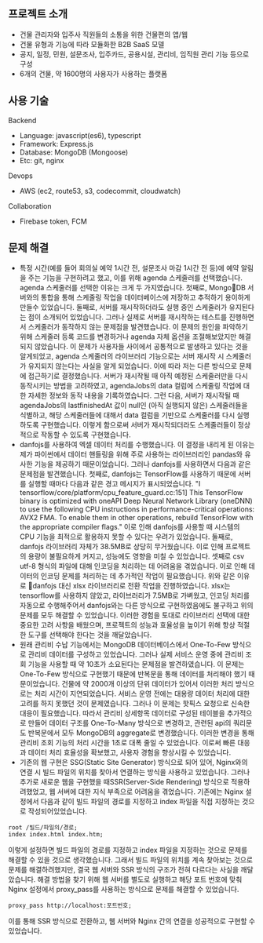## 프로젝트 소개
- 건물 관리자와 입주사 직원들의 소통을 위한 건물편의 앱/웹
- 건물 유형과 기능에 따라 모듈화한 B2B SaaS 모델
- 공지, 일정, 민원, 설문조사, 입주카드, 공용시설, 관리비, 임직원 관리 기능 등으로 구성
- 6개의 건물, 약 1600명의 사용자가 사용하는 플랫폼

## 사용 기술
Backend
- Language: javascript(es6), typescript
- Framework: Express.js
- Database: MongoDB (Mongoose)
- Etc: git, nginx
  
Devops
- AWS (ec2, route53, s3, codecommit, cloudwatch)

Collaboration
- Firebase token, FCM

## 문제 해결
- 특정 시간(예를 들어 회의실 예약 1시간 전, 설문조사 마감 1시간 전 등)에 예약 알림을 주는 기능을 구현하려고 했고, 이를 위해 agenda 스케줄러를 선택했습니다. agenda 스케줄러를 선택한 이유는 크게 두 가지였습니다. 첫째로, MongoDB 서버와의 통합을 통해 스케줄링 작업을 데이터베이스에 저장하고 추적하기 용이하게 만들수 있었습니다. 둘째로, 서버를 재시작하더라도 실행 중인 스케줄러가 유지된다는 점이 소개되어 있었습니다. 그러나 실제로 서버를 재시작하는 테스트를 진행하면서 스케줄러가 동작하지 않는 문제점을 발견했습니다. 이 문제의 원인을 파악하기 위해 스케줄러 등록 코드를 변경하거나 agenda 자체 옵션을 조절해보았지만 해결되지 않았습니다. 이 문제가 사용자들 사이에서 공통적으로 발생하고 있다는 것을 알게되었고, agenda 스케줄러의 라이브러리 기능으로는 서버 재시작 시 스케줄러가 유지되지 않는다는 사실을 알게 되었습니다. 이에 따라 저는 다른 방식으로 문제에 접근하기로 결정했습니다. 서버가 재시작될 때 아직 예정된 스케줄러만을 다시 동작시키는 방법을 고려하였고, agendaJobs의 data 컬럼에 스케줄링 작업에 대한 자세한 정보와 동작 내용을 기록하였습니다. 그런 다음, 서버가 재시작될 때 agendaJobs의 lastfinishedAt 값이 null인 (아직 실행되지 않은) 스케줄러들을 식별하고, 해당 스케줄러들에 대해서 data 컬럼을 기반으로 스케줄러를 다시 실행하도록 구현했습니다. 이렇게 함으로써 서버가 재시작되더라도 스케줄러들이 정상적으로 작동할 수 있도록 구현했습니다.
- danfojs를 사용하여 엑셀 데이터 처리를 수행했습니다. 이 결정을 내리게 된 이유는 제가 파이썬에서 데이터 핸들링을 위해 주로 사용하는 라이브러리인 pandas와 유사한 기능을 제공하기 때문이었습니다. 그러나 danfojs를 사용하면서 다음과 같은 문제점을 발견했습니다. 첫째로, danfojs는 TensorFlow를 사용하기 때문에 서버를 실행할 때마다 다음과 같은 경고 메시지가 표시되었습니다. "I tensorflow/core/platform/cpu_feature_guard.cc:151] This TensorFlow binary is optimized with oneAPI Deep Neural Network Library (oneDNN) to use the following CPU instructions in performance-critical operations: AVX2 FMA. To enable them in other operations, rebuild TensorFlow with the appropriate compiler flags." 이로 인해 danfojs를 사용할 때 시스템의 CPU 기능을 최적으로 활용하지 못할 수 있다는 우려가 있었습니다. 둘째로, danfojs 라이브러리 자체가 38.5MB로 상당히 무거웠습니다. 이로 인해 프로젝트의 용량이 불필요하게 커지고, 성능에도 영향을 미칠 수 있었습니다. 셋째로 csv utf-8 형식의 파일에 대해 인코딩을 처리하는 데 어려움을 겪었습니다. 이로 인해 데이터의 인코딩 문제를 처리하는 데 추가적인 작업이 필요했습니다. 위와 같은 이유로 danfojs 대신 xlsx 라이브러리로 전환 작업을 진행하였습니다. xlsx는 tensorflow를 사용하지 않았고, 라이브러리가 7.5MB로 가벼웠고, 인코딩 처리를 자동으로 수행해주어서 danfojs와는 다른 방식으로 구현하였음에도 불구하고 위의 문제를 모두 해결할 수 있었습니다. 이러한 경험을 토대로 라이브러리 선택에 대한 중요한 고려 사항을 배웠으며, 프로젝트의 성능과 효율성을 높이기 위해 항상 적절한 도구를 선택해야 한다는 것을 깨달았습니다.
- 원래 관리비 수납 기능에서는 MongoDB 데이터베이스에서 One-To-Few 방식으로 관리비 데이터를 구성하고 있었습니다. 그러나 실제 서비스 운영 중에 관리비 조회 기능을 사용할 때 약 10초가 소요된다는 문제점을 발견하였습니다. 이 문제는 One-To-Few 방식으로 구현했기 때문에 반복문을 통해 데이터를 처리해야 했기 때문이었습니다. 건물에 약 2000개 이상의 단위 데이터가 있어서 이러한 처리 방식으로는 처리 시간이 지연되었습니다. 서비스 운영 전에는 대용량 데이터 처리에 대한 고려를 하지 못했던 것이 문제였습니다. 그러나 이 문제는 핫픽스 요청으로 신속한 대응이 필요했습니다. 따라서 관리비 상세항목 데이터로 구성된 테이블을 추가적으로 만들어 데이터 구조를 One-To-Many 방식으로 변경하고, 관련된 api의 쿼리문도 반복문에서 모두 MongoDB의 aggregate로 변경했습니다. 이러한 변경을 통해 관리비 조회 기능의 처리 시간을 1초로 대폭 줄일 수 있었습니다. 이로써 빠른 대응과 데이터 처리 효율성을 확보했고, 사용자 경험을 향상시킬 수 있었습니다.
- 기존의 웹 구현은 SSG(Static Site Generator) 방식으로 되어 있어, Nginx와의 연결 시 빌드 파일의 위치를 찾아서 연결하는 방식을 사용하고 있었습니다. 그러나 추가로 새로운 웹을 구현했을 때SSR(Server-Side Rendering) 방식으로 적용하려했었고, 웹 서버에 대한 지식 부족으로 어려움을 겪었습니다. 기존에는 Nginx 설정에서 다음과 같이 빌드 파일의 경로를 지정하고 index 파일을 직접 지정하는 것으로 작성되어있었습니다.
```
root /빌드/파일의/경로;
index index.html index.htm;
```
  이렇게 설정하면 빌드 파일의 경로를 지정하고 index 파일을 지정하는 것으로 문제를 해결할 수 있을 것으로 생각했습니다. 그래서 빌드 파일의 위치를 계속 찾아보는 것으로 문제를 해결하려했지만, 결국 웹 서버와 SSR 방식의 구조가 전혀 다르다는 사실을 깨달았습니다. 해결 방법을 찾기 위해 웹 서버를 별도로 실행하고 해당 포트 번호에 맞춰 Nginx 설정에서 proxy_pass를 사용하는 방식으로 문제를 해결할 수 있었습니다.
```
proxy_pass http://localhost:포트번호;
```
이를 통해 SSR 방식으로 전환하고, 웹 서버와 Nginx 간의 연결을 성공적으로 구현할 수 있었습니다.











